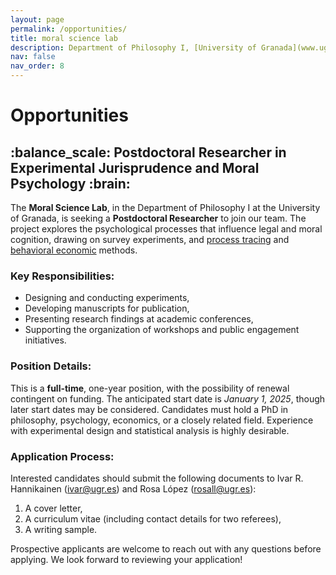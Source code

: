 ```yaml
---
layout: page
permalink: /opportunities/
title: moral science lab
description: Department of Philosophy I, [University of Granada](www.ugr.es)
nav: false
nav_order: 8
---
```


  <div class="header-bar">
    <h1>Opportunities</h1>
    <h2>:balance_scale: Postdoctoral Researcher in Experimental Jurisprudence and Moral Psychology :brain:</h2>
  </div>

The **Moral Science Lab**, in the Department of Philosophy I at the University of Granada, is seeking a **Postdoctoral Researcher** to join our team. The project explores the psychological processes that influence legal and moral cognition, drawing on survey experiments, and [process tracing](https://escholarship.org/uc/item/737187j2) and [behavioral economic](https://www.pnas.org/doi/abs/10.1073/pnas.2206531119) methods.

### Key Responsibilities:

- Designing and conducting experiments,
- Developing manuscripts for publication,
- Presenting research findings at academic conferences,
- Supporting the organization of workshops and public engagement initiatives.

### Position Details:

This is a **full-time**, one-year position, with the possibility of renewal contingent on funding. The anticipated start date is _January 1, 2025_, though later start dates may be considered. Candidates must hold a PhD in philosophy, psychology, economics, or a closely related field. Experience with experimental design and statistical analysis is highly desirable.

### Application Process:

Interested candidates should submit the following documents to Ivar R. Hannikainen ([ivar@ugr.es](mailto:ivar@ugr.es)) and Rosa López ([rosall@ugr.es](mailto:rosall@ugr.es)):

1. A cover letter,
2. A curriculum vitae (including contact details for two referees),
3. A writing sample.

Prospective applicants are welcome to reach out with any questions before applying. We look forward to reviewing your application!
